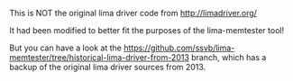 This is NOT the original lima driver code from http://limadriver.org/

It had been modified to better fit the purposes of the lima-memtester tool!

But you can have a look at the https://github.com/ssvb/lima-memtester/tree/historical-lima-driver-from-2013
branch, which has a backup of the original lima driver sources from 2013.
